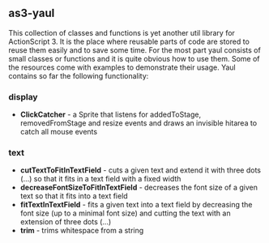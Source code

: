 ## as3-yaul 
This collection of classes and functions is yet another util library for ActionScript 3. It is the place where reusable parts of code are stored to reuse them easily and to save some time.
For the most part yaul consists of small classes or functions and it is quite obvious how to use them. Some of the resources come with examples to demonstrate their usage. 
Yaul contains so far the following functionality:  


### display

* **ClickCatcher**  - a Sprite that listens for addedToStage, removedFromStage and resize events and  draws an invisible hitarea to catch all mouse events


### text 

* **cutTextToFitInTextField**  - cuts a given text and extend it with three dots (...) so that it fits in a text field with a fixed width 
* **decreaseFontSizeToFitInTextField**  - decreases the font size of a given text so that it fits into a text field 
* **fitTextInTextField**  - fits a given text into a text field by decreasing the font size (up to a minimal font size) and cutting the text with an extension of three dots (...)  
* **trim**  - trims whitespace from a string